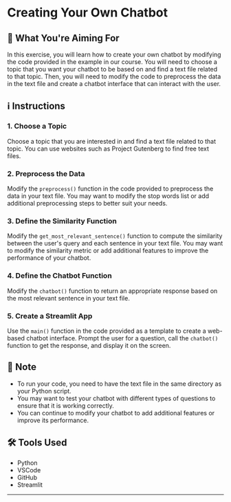 # Creating Your Own Chatbot

## 🎯 What You're Aiming For
In this exercise, you will learn how to create your own chatbot by modifying the code provided in the example in our course. You will need to choose a topic that you want your chatbot to be based on and find a text file related to that topic. Then, you will need to modify the code to preprocess the data in the text file and create a chatbot interface that can interact with the user.

## ℹ️ Instructions

### 1. Choose a Topic
Choose a topic that you are interested in and find a text file related to that topic. You can use websites such as Project Gutenberg to find free text files.

### 2. Preprocess the Data
Modify the `preprocess()` function in the code provided to preprocess the data in your text file. You may want to modify the stop words list or add additional preprocessing steps to better suit your needs.

### 3. Define the Similarity Function
Modify the `get_most_relevant_sentence()` function to compute the similarity between the user's query and each sentence in your text file. You may want to modify the similarity metric or add additional features to improve the performance of your chatbot.

### 4. Define the Chatbot Function
Modify the `chatbot()` function to return an appropriate response based on the most relevant sentence in your text file.

### 5. Create a Streamlit App
Use the `main()` function in the code provided as a template to create a web-based chatbot interface. Prompt the user for a question, call the `chatbot()` function to get the response, and display it on the screen.

## 📝 Note

- To run your code, you need to have the text file in the same directory as your Python script.
- You may want to test your chatbot with different types of questions to ensure that it is working correctly.
- You can continue to modify your chatbot to add additional features or improve its performance.

## 🛠️ Tools Used
- Python
- VSCode
- GitHub
- Streamlit

---
